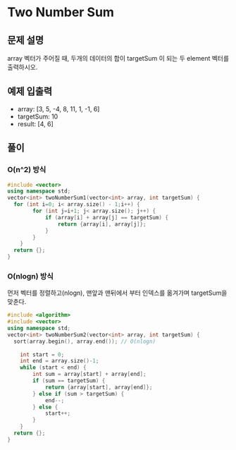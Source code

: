 # Two Number Sum
## 문제 설명
array 벡터가 주어질 때, 두개의 데이터의 합이 targetSum 이 되는 두 element 벡터를 출력하시오.
## 예제 입출력
- array: [3, 5, -4, 8, 11, 1, -1, 6]
- targetSum: 10
- result: [4, 6]

## 풀이
### O(n^2) 방식
```c++
#include <vector>
using namespace std;
vector<int> twoNumberSum1(vector<int> array, int targetSum) {
  for (int i=0; i< array.size() - 1;i++) {
		for (int j=i+1; j< array.size(); j++) {
			if (array[i] + array[j] == targetSum) {
				return {array[i], array[j]};
			}
		}
	}
  return {};
}
```
### O(nlogn) 방식
먼저 벡터를 정렬하고(nlogn), 맨앞과 맨뒤에서 부터 인덱스를 옮겨가며 targetSum을 맞춘다.
```cpp
#include <algorithm>
#include <vector>
using namespace std;
vector<int> twoNumberSum2(vector<int> array, int targetSum) {
  sort(array.begin(), array.end()); // O(nlogn)
	
	int start = 0;
	int end = array.size()-1;
	while (start < end) {
		int sum = array[start] + array[end];
		if (sum == targetSum) {
			return {array[start], array[end]};
		} else if (sum > targetSum) {
			end--;
		} else {
			start++;
		}
	}
  return {};
}
```
